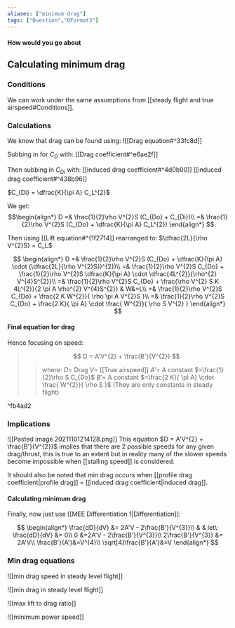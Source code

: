 ```yaml
---
aliases: ["minimum drag"]
tags: ["Question","QFormat3"]
---
```


#### How would you go about
## Calculating minimum drag
### Conditions
We can work under the same assumptions from [[steady flight and true airspeed#Conditions]].

### Calculations
We know that drag can be found using:
![[Drag equation#^33fc8d]]

Subbing in for $C_D$ with:
[[Drag coefficient#^e6ae2f]]

Then subbing in $C_{Di}$ with:
[[induced drag coefficient#^4d0b00]]
[[induced drag coefficient#^438b96]]

$C_{Di} = \dfrac{K}{\pi A} C_L^{2}$

We get:
$$\begin{align*}
D =& \frac{1}{2}\rho V^{2}S (C_{Do} + C_{Di})\\
=& \frac{1}{2}\rho V^{2}S (C_{Do} + \dfrac{K}{\pi A} C_L^{2})
\end{align*} $$

Then using [[Lift equation#^{1f2714]] rearranged to: $\dfrac{2L}{\rho V^{2}S} =  C_L$

$$ \begin{align*}
D =& \frac{1}{2}\rho V^{2}S (C_{Do} + \dfrac{K}{\pi A} \cdot (\dfrac{2L}{\rho V^{2}S})^{2})\\
=&  \frac{1}{2}\rho V^{2}S C_{Do} + \frac{1}{2}\rho V^{2}S \dfrac{K}{\pi A} \cdot \dfrac{4L^{2}}{\rho^{2} V^{4}S^{2}}\\
=& \frac{1}{2}\rho V^{2}S C_{Do} + \frac{\rho V^{2} S K 4L^{2}}{2 \pi A \rho^{2} V^{4}S^{2}} & W&=L\\
=& \frac{1}{2}\rho V^{2}S C_{Do} + \frac{2 K W^{2}}{ \rho \pi A V^{2}S }\\
=& \frac{1}{2}\rho V^{2}S C_{Do} + \frac{2 K}{ \pi A} \cdot \frac{ W^{2}}{ \rho S V^{2} }
\end{align*} $$



#### Final equation for drag

Hence focusing on speed:

> $$ D = A'V^{2} + \frac{B'}{V^{2}} $$ 
>> where:
>> $D=$ Drag 
>> $V=$ [[True airspeed]]
>> $A'=$ A constant $=\frac{1}{2}\rho S C_{Do}$
>> $B'=$ A constant $=\frac{2 K}{ \pi A} \cdot \frac{ W^{2}}{ \rho S }$
>> (They are only constants in steady flight)

^fb4ad2

### Implications
![[Pasted image 20211101214128.png]]
This equation $D = A'V^{2} + \frac{B'}{V^{2}}$ implies that there are 2 possible speeds for any given drag/thrust, this is true to an extent but in reality many of the slower speeds become impossible when [[stalling speed]] is considered.

It should also be noted that min drag occurs when [[profile drag coefficient|profile drag]] = [[induced drag coefficient|induced drag]].

#### Calculating minimum drag
Finally, now just use [[MEE Differentiation 1|Differentiation]]:

$$ \begin{align*}
\frac{dD}{dV} &= 2A'V - 2\frac{B'}{V^{3}}\\
& & let\: \frac{dD}{dV} &= 0\\
0 &=2A'V - 2\frac{B'}{V^{3}}\\
2\frac{B'}{V^{3}} &= 2A'V\\
\frac{B'}{A'}&=V^{4}\\
\sqrt[4]\frac{B'}{A'}&=V
\end{align*} $$

### Min drag equations
![[min drag speed in steady level flight]]

![[min drag in steady level flight]]

![[max lift to drag ratio]]

![[minimum power speed]]

